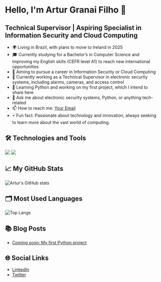 # Hello, I'm Artur Granai Filho 👋

## Technical Supervisor | Aspiring Specialist in Information Security and Cloud Computing

- 🌍 Living in Brazil, with plans to move to Ireland in 2025
- 🎓 Currently studying for a Bachelor’s in Computer Science and improving my English skills (CEFR level A1) to reach new international opportunities
- 🚀 Aiming to pursue a career in Information Security or Cloud Computing
- 🔭 Currently working as a Technical Supervisor in electronic security systems, including alarms, cameras, and access control
- 🌱 Learning Python and working on my first project, which I intend to share here
- 💬 Ask me about electronic security systems, Python, or anything tech-related
- 📫 How to reach me: [Your Email](mailto:youremail@gmail.com)
- ⚡ Fun fact: Passionate about technology and innovation, always seeking to learn more about the vast world of computing.

## 🛠️ Technologies and Tools
![](https://img.shields.io/badge/Code-Python-informational?style=flat&logo=python&logoColor=white&color=2bbc8a)
![](https://img.shields.io/badge/Cloud-AWS-informational?style=flat&logo=amazon-aws&logoColor=white&color=2bbc8a)

## 📈 My GitHub Stats
![Artur's GitHub stats](https://github-readme-stats.vercel.app/api?username=yourusername&show_icons=true&theme=radical)
## 🗂️ Most Used Languages
![Top Langs](https://github-readme-stats.vercel.app/api/top-langs/?username=yourusername&layout=compact&theme=radical)

## 📚 Blog Posts
- [Coming soon: My first Python project](#)

## 🌐 Social Links
- [LinkedIn](https://www.linkedin.com/in/yourlinkedin)
- [Twitter](https://twitter.com/yourtwitter)
